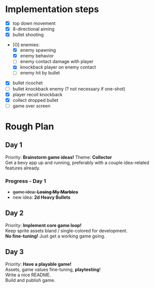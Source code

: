# Implementation steps
- [X] top down movement
- [X] 8-directional aiming
- [X] bullet shooting
- [O] enemies:
    - [X] enemy spawning
    - [X] enemy behavior
    - [ ] enemy contact damage with player
    - [X] knockback player on enemy contact
    - [ ] enemy hit by bullet
- [X] bullet ricochet
- [ ] bullet knockback enemy (? not necessary if one-shot)
- [X] player recoil knockback
- [X] collect dropped bullet
- [ ] game over screen

# Rough Plan
## Day 1
Priority: __Brainstorm game ideas!__ Theme: __Collector__  
Get a bevy app up and running, preferably with a couple idea-related features already.

### Progress - Day 1
- ~~game idea: __Losing My Marbles__~~
- new idea: __2d Heavy Bullets__

## Day 2
Priority: __Implement core game loop!__  
Keep sprite assets bland / single-colored for development.  
__No fine-tuning!__ Just get a working game going.

## Day 3
Priority: __Have a playable game!__  
Assets, game values fine-tuning, __playtesting__!  
Write a nice README.  
Build and publish game.
